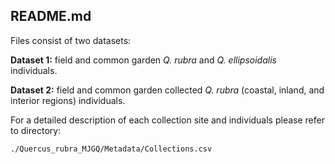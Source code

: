 ## README.md

Files consist of two datasets:

**Dataset 1:** field and common garden *Q. rubra* and *Q. ellipsoidalis* individuals. 

**Dataset 2:** field and common garden collected *Q. rubra* (coastal, inland, and interior regions) individuals. 

For a detailed description of each collection site and individuals please refer to directory:

`./Quercus_rubra_MJGQ/Metadata/Collections.csv`

